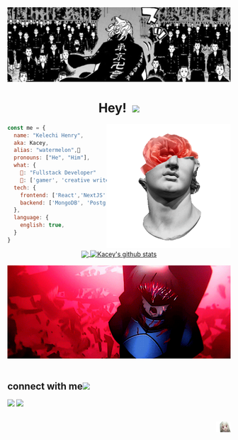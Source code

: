 <div align="center">
  <img  alt="idr"  src="https://github.com/kelech1/kelech1/blob/main/Banner.jpg">
  <h1 align="center"> Hey! &nbsp;<img src="https://github.com/TheDudeThatCode/TheDudeThatCode/blob/master/Assets/Earth.gif" width="24px"></h1>
</div>
<img align="right" width="280" src="https://github.com/kelech1/kelech1/blob/main/davidxflower.gif"/>

```javascript
const me = {
  name: "Kelechi Henry",
  aka: Kacey,
  alias: "watermelon",🍉
  pronouns: ["He", "Him"],
  what: {
    🔆: "Fullstack Developer"
    🌙: ['gamer', 'creative writer', 'average anime enjoyer', 'food connoisseur']
  tech: {
    frontend: ['React','NextJS','Tailwind','html','css'],
    backend: ['MongoDB', 'PostgreSQL, 'NodeJS']
  },
  language: {
    english: true,
  }
}
```

<div align="center">
 
<a href="https://github.com/Kelech1">
  <img align="center" src="https://github-readme-stats.vercel.app/api/top-langs/?username=Kelech1&theme=dark&hide_langs_below=1" />
</a>

<a href="https://github.com/Kelech1">
 <img align="center" src="https://github-readme-stats.vercel.app/api?username=Kelech1&show_icons=true&theme=dark&line_height=27" alt="Kacey's github stats"/>
</a>

</div>

<br>

<div align="center">
  <img width="600" src="https://github.com/kelech1/kelech1/blob/main/departure!.gif">
</div>  


<br> 

## connect with me<img src="https://github.com/TheDudeThatCode/TheDudeThatCode/blob/master/Assets/Handshake.gif" height="32px"> 
[![](https://img.shields.io/badge/-linkedin-0073B1?style=flat-square)](https://www.linkedin.com/in/kelechi-henry/)
[![](https://img.shields.io/badge/-twitter-000000?style=flat-square)](https://twitter.com/0xKacey)

<br>


<div align='right'>
  <img  height="24" src="https://github.com/kelech1/kelech1/blob/main/illya-stare.gif"/> 
</div>
